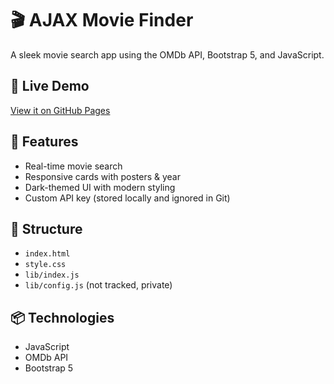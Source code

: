 # 🎬 AJAX Movie Finder

A sleek movie search app using the OMDb API, Bootstrap 5, and JavaScript.

## 🚀 Live Demo
[View it on GitHub Pages](https://ynbxs.github.io/ajax-movie-finder/)

## 🔧 Features
- Real-time movie search
- Responsive cards with posters & year
- Dark-themed UI with modern styling
- Custom API key (stored locally and ignored in Git)

## 📁 Structure
- `index.html`
- `style.css`
- `lib/index.js`
- `lib/config.js` (not tracked, private)

## 📦 Technologies
- JavaScript
- OMDb API
- Bootstrap 5
